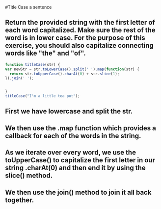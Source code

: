 #Title Case a sentence
## Return the provided string with the first letter of each word capitalized. Make sure the rest of the word is in lower case. For the purpose of this exercise, you should also capitalize connecting words like "the" and "of".

```javascript
function titleCase(str) {
var newStr = str.toLowerCase().split(' ').map(function(str) {
  return str.toUpperCase().charAt(0) + str.slice(1);
}).join(' ');


}
titleCase("I'm a little tea pot");
```

## First we have lowercase and split the str.
## We then use the .map function which provides a callback for each of the words in the string.
## As we iterate over every word, we use the **toUpperCase()** to capitalize the first letter in our string **.charAt(0)** and then end it by using the **slice()** method.
## We then use the **join()** method to join it all back together. 
